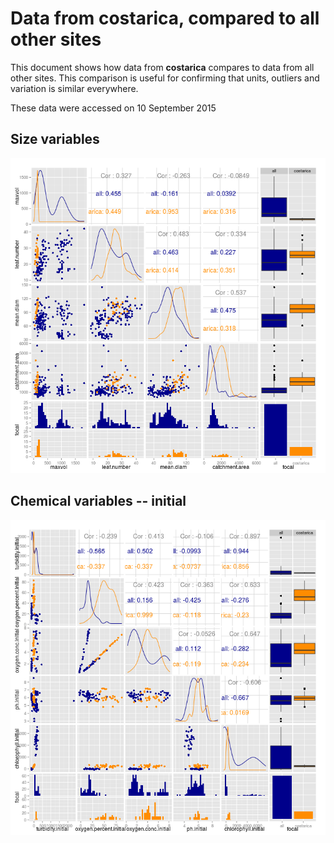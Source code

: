 # Data from costarica, compared to all other sites

This document shows how data from **costarica** compares to data from all other sites. This comparison is useful for confirming that units, outliers and variation is similar everywhere.

These data were accessed on 10 September 2015




## Size variables

![plot of chunk sizes](figure/costarica__sizes-1.png) 


## Chemical variables -- initial

![plot of chunk chem_initial](figure/costarica__chem_initial-1.png) 



